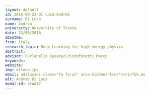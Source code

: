 ```yaml
---
layout: default 
id: 2016-08-23-Di Luca-Andrea
surname: Di Luca
name: Andrea
university: University of Trento
date: 23/08/2016
aboutme: 
from: Italy
research_topic: Deep Learning for high energy physics
abstract: 
advisor: Furlanello Cesare/Cristoforetti Marco
keywords: 
website: 
img: diluca.jpg
email: adiluca<i class="fa fa-at" aria-hidden="true"></i>fbk.eu
alt: Andrea Di Luca
modal-id: stud47
---
```

